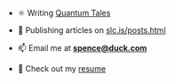 - ⚛️ Writing [Quantum Tales](https://quantumtales.org)

- 📝 Publishing articles on [slc.is/posts.html](https://slc.is/posts.html)

- 📫 Email me at [**spence@duck.com**](mailto:spence@duck.com)

- 📄 Check out my [resume](https://slc.is/data/resume/resume.pdf)
